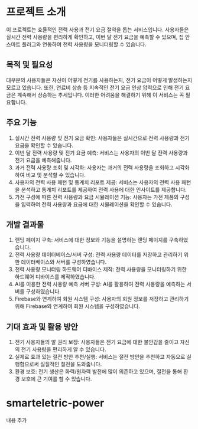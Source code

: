 # 프로젝트 소개

이 프로젝트는 효율적인 전력 사용과 전기 요금 절약을 돕는 서비스입니다. 사용자들은 실시간 전력 사용량을 편리하게 확인하고, 이번 달 전기 요금을 예측할 수 있으며, 집 안 스마트 플러그와 연동하여 전력 사용량을 모니터링할 수 있습니다.

## 목적 및 필요성

대부분의 사용자들은 자신이 어떻게 전기를 사용하는지, 전기 요금이 어떻게 발생하는지 모르고 있습니다. 또한, 연료비 상승 등 지속적인 전기 요금 인상 압력으로 인해 전기 요금은 계속해서 상승하는 추세입니다. 이러한 어려움을 해결하기 위해 이 서비스는 꼭 필요합니다.

## 주요 기능

1. 실시간 전력 사용량 및 전기 요금 확인: 사용자들은 실시간으로 전력 사용량과 전기 요금을 확인할 수 있습니다.
2. 이번 달 전력 사용량 및 전기 요금 예측: 서비스는 사용자의 이번 달 전력 사용량과 전기 요금을 예측해줍니다.
3. 과거 전력 사용량 조회 및 시각화: 사용자는 과거의 전력 사용량을 조회하고 시각화하여 비교 및 분석할 수 있습니다.
4. 사용자의 전력 사용 패턴 및 통계치 리포트 제공: 서비스는 사용자의 전력 사용 패턴을 분석하고 통계치 리포트를 제공하여 전력 사용에 대한 인사이트를 제공합니다.
5. 가전 구성에 따른 전력 사용량과 요금 시뮬레이션 기능: 사용자는 가전 제품의 구성을 입력하여 전력 사용량과 요금에 대한 시뮬레이션을 확인할 수 있습니다.

## 개발 결과물

1. 랜딩 페이지 구축: 서비스에 대한 정보와 기능을 설명하는 랜딩 페이지를 구축하였습니다.
2. 전력 사용량 데이터베이스/서버 구성: 전력 사용량 데이터를 저장하고 관리하기 위한 데이터베이스와 서버를 구성하였습니다.
3. 전력 사용량 모니터링 하드웨어 디바이스 제작: 전력 사용량을 모니터링하기 위한 하드웨어 디바이스를 제작하였습니다.
4. AI를 이용한 전력 사용량 예측 서버 구성: AI를 활용하여 전력 사용량을 예측하는 서버를 구성하였습니다.
5. Firebase와 연계하여 회원 시스템 구성: 사용자의 회원 정보를 저장하고 관리하기 위해 Firebase와 연계하여 회원 시스템을 구성하였습니다.

## 기대 효과 및 활용 방안

1. 전기 사용자들의 알 권리 보장: 사용자들은 전기 요금에 대한 불안감을 줄이고 자신의 전기 사용량을 편리하게 알 수 있습니다.
2. 실제로 효과 있는 절전 방안 추천/실행: 서비스는 절전 방안을 추천하고 자동으로 실행함으로써 실질적인 절전을 도와줍니다.
3. 환경 보호: 전기 생산은 화력/원자력 발전에 많이 의존하고 있으며, 절전을 통해 환경 보호에 큰 기여를 할 수 있습니다.

# smarteletric-power

내용 추가
